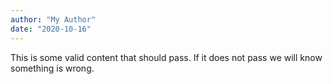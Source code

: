 ```yaml
---
author: "My Author"
date: "2020-10-16"
---
```

This is some valid content that should pass. If it does not pass we will know something is wrong.
